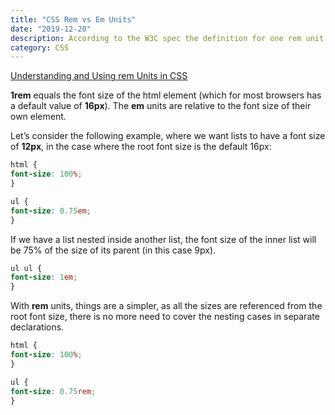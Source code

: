 ```yaml
---
title: "CSS Rem vs Em Units"
date: "2019-12-20"
description: According to the W3C spec the definition for one rem unit is equal to the computed value of font-size on the root element. When specified on the font-size property of the root element, the rem units refer to the property’s initial value.
category: CSS
---
```


[Understanding and Using rem Units in CSS](https://www.sitepoint.com/understanding-and-using-rem-units-in-css/)

**1rem** equals the font size of the html element (which for most browsers has a default value of **16px**). The **em** units are relative to the font size of their own element.

Let’s consider the following example, where we want lists to have a font size of **12px**, in the case where the root font size is the default 16px:
```css
html {
font-size: 100%;
}

ul {
font-size: 0.75em;
}
```
If we have a list nested inside another list, the font size of the inner list will be 75% of the size of its parent (in this case 9px).
```css
ul ul {
font-size: 1em;
}
```

With **rem** units, things are a simpler, as all the sizes are referenced from the root font size, there is no more need to cover the nesting cases in separate declarations.
```css
html {
font-size: 100%;
}

ul {
font-size: 0.75rem;
}
```





